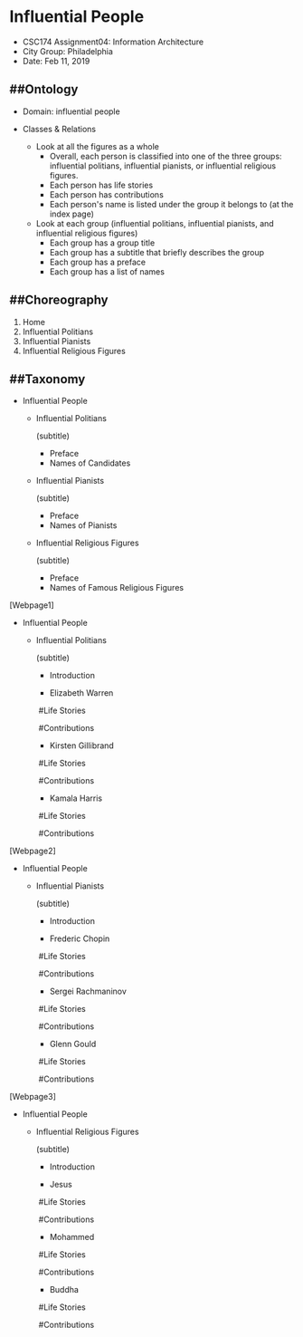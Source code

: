 # Influential People

- CSC174 Assignment04: Information Architecture
- City Group: Philadelphia 
- Date: Feb 11, 2019

## ##Ontology

- Domain: influential people

- Classes  & Relations 
  - Look at all the figures as a whole
    - Overall, each person is classified into one of the three groups: influential politians, influential pianists, or influential religious figures.
    - Each person has life stories
    - Each person has contributions
    - Each person's name is listed under the group it belongs to (at the index page)
  - Look at each group (influential politians, influential pianists, and influential religious figures)
    - Each group has a group title
    - Each group has a subtitle that briefly describes the group
    - Each group has a preface
    - Each group has a list of names

## ##Choreography

<!--navigation-->

1. Home
2. Influential Politians
3. Influential Pianists
4. Influential Religious Figures

## ##Taxonomy

<!--Structure of the index page:-->

- Influential People

  - Influential Politians

    (subtitle)

    - Preface
    - Names of Candidates

  - Influential Pianists

    (subtitle)

    - Preface
    - Names of Pianists

  - Influential Religious Figures

    (subtitle)

    - Preface
    - Names of Famous Religious Figures

<!--Structure of each webpages:--> 

[Webpage1]

- Influential People

  - Influential Politians

    (subtitle)

    - Introduction

    - Elizabeth Warren

    ​       #Life Stories

    ​       #Contributions

    - Kirsten Gillibrand

    ​       #Life Stories

    ​       #Contributions

    - Kamala Harris

    ​       #Life Stories

    ​       #Contributions

[Webpage2]

- Influential People

  - Influential Pianists

    (subtitle)

    - Introduction

    - Frederic Chopin

    ​       #Life Stories

    ​       #Contributions

    - Sergei Rachmaninov

    ​       #Life Stories

    ​       #Contributions

    - Glenn Gould

    ​       #Life Stories

    ​       #Contributions

[Webpage3]

- Influential People

  - Influential Religious Figures

    (subtitle)

    - Introduction

    - Jesus

    ​       #Life Stories

    ​       #Contributions

    - Mohammed

    ​       #Life Stories

    ​       #Contributions

    - Buddha

    ​       #Life Stories

    ​       #Contributions

